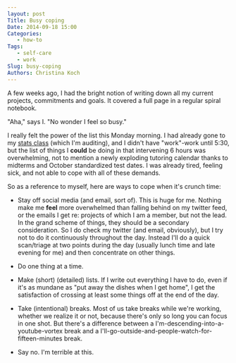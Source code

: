 ```yaml
---
layout: post
Title: Busy coping
Date: 2014-09-18 15:00
Categories: 
   - how-to
Tags: 
   - self-care
   - work
Slug: busy-coping
Authors: Christina Koch
---
```


A few weeks ago, I had the bright notion of writing down all my current projects, commitments and goals.  It covered a full page in a regular spiral notebook.  

"Aha," says I.  "No wonder I feel so busy."  

I really felt the power of the list this Monday morning.  I had already gone to my [stats class](http://stat545-ubc.github.io/) (which I'm auditing), and I didn't have "work"-work until 5:30, but the list of things I **could** be doing in that intervening 6 hours was overwhelming, not to mention a newly exploding tutoring calendar thanks to midterms and October standardized test dates.  I was already tired, feeling sick, and not able to cope with all of these demands.  

So as a reference to myself, here are ways to cope when it's crunch time: 

* Stay off social media (and email, sort of).  This is huge for me.  Nothing make me **feel** more overwhelmed than falling behind on my twitter feed, or the emails I get re: projects of which I am a member, but not the lead.  In the grand scheme of things, they should be a secondary consideration.  So I do check my twitter (and email, obviously), but I try not to do it continuously throughout the day.  Instead I'll do a quick scan/triage at two points during the day (usually lunch time and late evening for me) and then concentrate on other things.  

* Do one thing at a time.  

* Make (short) (detailed) lists.  If I write out everything I have to do, even if it's as mundane as "put away the dishes when I get home", I get the satisfaction of crossing at least some things off at the end of the day.  

* Take (intentional) breaks.  Most of us take breaks while we're working, whether we realize it or not, because there's only so long you can focus in one shot.  But there's a difference between a I'm-descending-into-a-youtube-vortex break and a I'll-go-outside-and-people-watch-for-fifteen-minutes break.  

* Say no.  I'm terrible at this.  
